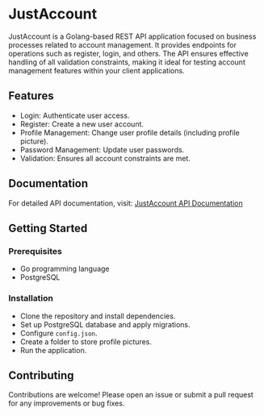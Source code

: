 
<body>
    <h1>JustAccount</h1>
    <p>
        JustAccount is a Golang-based REST API application focused on business processes related to account management. It provides endpoints for operations such as register, login, and others. The API ensures effective handling of all validation constraints, making it ideal for testing account management features within your client applications.
    </p>
    <h2>Features</h2>
    <ul>
        <li>Login: Authenticate user access.</li>
        <li>Register: Create a new user account.</li>
        <li>Profile Management: Change user profile details (including profile picture).</li>
        <li>Password Management: Update user passwords.</li>
        <li>Validation: Ensures all account constraints are met.</li>
    </ul>
    <h2>Documentation</h2>
    <p>
        For detailed API documentation, visit: <a href="https://bump.sh/sckiddie/doc/justaccount">JustAccount API Documentation</a>
    </p>
    <h2>Getting Started</h2>
    <h3>Prerequisites</h3>
    <ul>
        <li>Go programming language</li>
        <li>PostgreSQL</li>
    </ul>
    <h3>Installation</h3>
    <ul>
        <li>Clone the repository and install dependencies.</li>
        <li>Set up PostgreSQL database and apply migrations.</li>
        <li>Configure <code>config.json</code>.</li>
        <li>Create a folder to store profile pictures.</li>
        <li>Run the application.</li>
    </ul>
    <h2>Contributing</h2>
    <p>
        Contributions are welcome! Please open an issue or submit a pull request for any improvements or bug fixes.
    </p>
</body>
